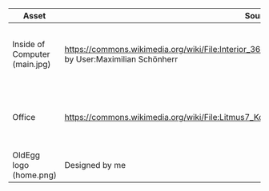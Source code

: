 Asset | Source | License
-- | -- | --
Inside of Computer (main.jpg) | https://commons.wikimedia.org/wiki/File:Interior_360_view_of_a_gaming_PC_%E2%80%93_1_of_2.jpg by User:Maximilian Schönherr | CC Attribution-Share Alike 4.0 International License
Office | https://commons.wikimedia.org/wiki/File:Litmus7_Kochi_Office.jpg by User:Princepcub3 | CC Attribution-Share Alike 4.0 International License
OldEgg logo (home.png) | Designed by me | N/A
